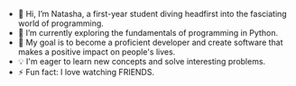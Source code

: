 - 👋 Hi, I’m Natasha, a first-year student diving headfirst into the fasciating world of programming.
- 🌱 I’m currently exploring the fundamentals of programming in Python.
- 🚀 My goal is to become a proficient developer and create software that makes a positive impact on people's lives.
- 💡 I'm eager to learn new concepts and solve interesting problems.
- ⚡ Fun fact: I love watching FRIENDS.

<!---
tech-tash/tech-tash is a ✨ special ✨ repository because its `README.md` (this file) appears on your GitHub profile.
You can click the Preview link to take a look at your changes.
--->
